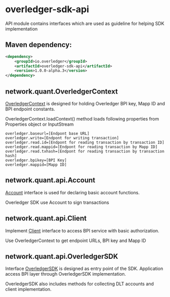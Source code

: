# overledger-sdk-api

API module contains interfaces which are used as guideline for helping SDK implementation

## Maven dependency:

```xml
<dependency>
    <groupId>io.overledger</groupId>
    <artifactId>overledger-sdk-api</artifactId>
    <version>1.0.0-alpha.3</version>
</dependency>
```

## network.quant.OverledgerContext

[OverledgerContext](./src/network/quant/OverledgerContext.java) is designed for holding Overledger BPI key, Mapp ID and BPI endpoint constants.

OverledgerContext.loadContext() method loads following properties from Properties object or InputStream

```
overledger.baseurl=[Endpont base URL]
overledger.write=[Endpont for writing transaction]
overledger.read.id=[Endpont for reading transaction by transaction ID]
overledger.read.mappid=[Endpont for reading transaction by Mapp ID]
overledger.read.txhash=[Endpont for reading transaction by transaction hash]
overledger.bpikey=[BPI Key]
overledger.mappid=[Mapp ID]
```

## network.quant.api.Account

[Account](./src/network/quant/api/Account.java) interface is used for declaring basic account functions.

Overledger SDK use Account to sign transactions

## network.quant.api.Client

Implement [Client](./src/network/quant/api/Client.java) interface to access BPI service with basic authorization.

Use OverledgerContext to get endpoint URLs, BPI key and Mapp ID

## network.quant.api.OverledgerSDK

Interface [OverledgerSDK](./src/network/quant/api/OverledgerSDK.java) is designed as entry point of the SDK.
Application access BPI layer through OverledgerSDK implementation.

OverledgerSDK also includes methods for collecting DLT accounts and client implementation. 
